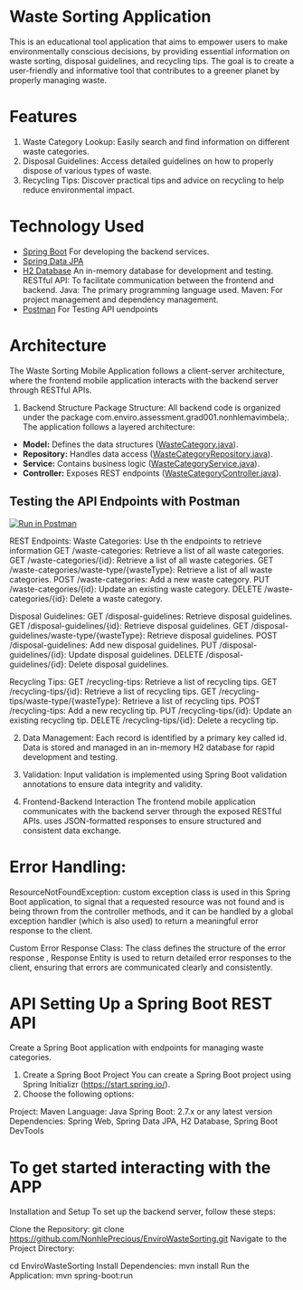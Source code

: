 # Waste Sorting Application

This is an educational tool application that aims to empower users to make environmentally conscious decisions,
by providing essential information on waste sorting, disposal guidelines, and recycling tips.
The goal is to create a user-friendly and informative tool that contributes to a greener planet by properly managing waste.

# Features

1. Waste Category Lookup: Easily search and find information on different waste categories.
2. Disposal Guidelines: Access detailed guidelines on how to properly dispose of various types of waste.
3. Recycling Tips: Discover practical tips and advice on recycling to help reduce environmental impact.


# Technology Used

- [Spring Boot](https://spring.io/projects/spring-boot) For developing the backend services.
- [Spring Data JPA](https://spring.io/projects/spring-data-jpa)
- [H2 Database](https://www.h2database.com/) An in-memory database for development and testing.
  RESTful API: To facilitate communication between the frontend and backend.
  Java: The primary programming language used.
  Maven: For project management and dependency management.
- [Postman](https://www.postman.com/) For Testing API uendpoints


# Architecture
The Waste Sorting Mobile Application follows a client-server architecture, where the frontend mobile application interacts with the backend server through RESTful APIs.

1. Backend Structure
Package Structure: All backend code is organized under the package com.enviro.assessment.grad001.nonhlemavimbela;.
   The application follows a layered architecture:
- **Model:** Defines the data structures ([WasteCategory.java](src/main/java/com/enviro/assessment/grad001/nonhlemavimbela/model/WasteCategory.java)).
- **Repository:** Handles data access ([WasteCategoryRepository.java](src/main/java/com/enviro/assessment/grad001/nonhlemavimbela/repository/WasteCategoryRepository.java)).
- **Service:** Contains business logic ([WasteCategoryService.java](src/main/java/com/enviro/assessment/grad001/nonhlemavimbela/service/WasteCategoryService.java)).
- **Controller:** Exposes REST endpoints ([WasteCategoryController.java](src/main/java/com/enviro/assessment/grad001/nonhlemavimbela/controller/WasteCategoryController.java)).


## Testing the API Endpoints with Postman

[![Run in Postman](https://run.pstmn.io/button.svg)](https://rest-api-3929.postman.co/workspace/REST-API-Workspace~84973816-e478-4ce0-a5e3-507b76204aa1/request/36672697-ead326a3-78f1-4321-86e2-2238dadec19e?action=share&creator=36672697&ctx=documentation)

[//]: # (https://app.getpostman.com/join-team?invite_code=beae26cf65ce2fffe48b1c4c16071284)

REST Endpoints:
Waste Categories:
Use th the endpoints to retrieve information
      GET /waste-categories: Retrieve a list of all waste categories.
      GET /waste-categories/{id}: Retrieve a list of all waste categories.
      GET /waste-categories/waste-type/{wasteType}: Retrieve a list of all waste categories.
      POST /waste-categories: Add a new waste category.
      PUT /waste-categories/{id}: Update an existing waste category.
      DELETE /waste-categories/{id}: Delete a waste category.
   
Disposal Guidelines:
      GET /disposal-guidelines: Retrieve disposal guidelines.
      GET /disposal-guidelines/{id}: Retrieve disposal guidelines.
      GET /disposal-guidelines/waste-type/{wasteType}: Retrieve disposal guidelines.
      POST /disposal-guidelines: Add new disposal guidelines.
      PUT /disposal-guidelines/{id}: Update disposal guidelines.
      DELETE /disposal-guidelines/{id}: Delete disposal guidelines.
   
Recycling Tips:
      GET /recycling-tips: Retrieve a list of recycling tips.
      GET /recycling-tips/{id}: Retrieve a list of recycling tips.
      GET /recycling-tips/waste-type/{wasteType}: Retrieve a list of recycling tips.
      POST /recycling-tips: Add a new recycling tip.
      PUT /recycling-tips/{id}: Update an existing recycling tip.
      DELETE /recycling-tips/{id}: Delete a recycling tip.

2. Data Management:
      Each record is identified by a primary key called id.
      Data is stored and managed in an in-memory H2 database for rapid development and testing.
   
4. Validation:
      Input validation is implemented using Spring Boot validation annotations to ensure data integrity and validity.
   
5. Frontend-Backend Interaction
    The frontend mobile application communicates with the backend server through the exposed RESTful APIs.
   uses JSON-formatted responses to ensure structured and consistent data exchange.

# Error Handling:

ResourceNotFoundException:
custom exception class is used in this Spring Boot application,
to signal that a requested resource was not found and is being thrown from the controller methods,
and it can be handled by a global exception handler (which is also used) 
to return a meaningful error response to the client.

Custom Error Response Class: The class defines the structure of the error response ,
Response Entity is used to return detailed error responses to the client, ensuring that errors are communicated clearly and consistently.


# API Setting Up a Spring Boot REST API

Create a Spring Boot application with endpoints for managing waste categories.

1. Create a Spring Boot Project
   You can create a Spring Boot project using Spring Initializr (https://start.spring.io/). 
2. Choose the following options:

Project: Maven
Language: Java
Spring Boot: 2.7.x or any latest version
Dependencies: Spring Web, Spring Data JPA, H2 Database, Spring Boot DevTools

# To get started interacting with the APP

Installation and Setup
To set up the backend server, follow these steps:

Clone the Repository:
git clone https://github.com/NonhlePrecious/EnviroWasteSorting.git
Navigate to the Project Directory:

cd EnviroWasteSorting
Install Dependencies:
mvn install
Run the Application:
mvn spring-boot:run
      
